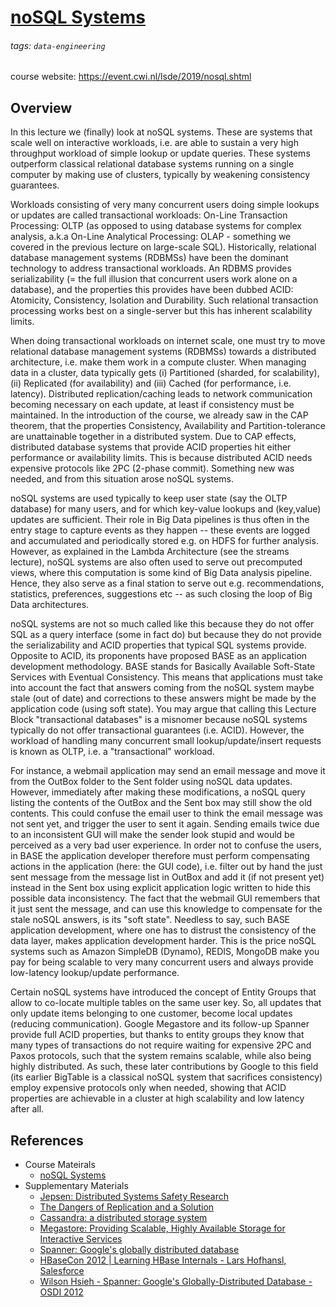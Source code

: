 # [noSQL Systems](https://hackmd.io/@distributed-systems-engineering/nosql-systems)

###### tags: `data-engineering`

course website: https://event.cwi.nl/lsde/2019/nosql.shtml

## Overview

In this lecture we (finally) look at noSQL systems. These are systems that scale well on interactive workloads, i.e. are able to sustain a very high throughput workload of simple lookup or update queries. These systems outperform classical relational database systems running on a single computer by making use of clusters, typically by weakening consistency guarantees.

Workloads consisting of very many concurrent users doing simple lookups or updates are called transactional workloads: On-Line Transaction Processing: OLTP (as opposed to using database systems for complex analysis, a.k.a On-Line Analytical Processing: OLAP - something we covered in the previous lecture on large-scale SQL). Historically, relational database management systems (RDBMSs) have been the dominant technology to address transactional workloads. An RDBMS provides serializability (= the full illusion that concurrent users work alone on a database), and the properties this provides have been dubbed ACID: Atomicity, Consistency, Isolation and Durability. Such relational transaction processing works best on a single-server but this has inherent scalability limits.

When doing transactional workloads on internet scale, one must try to move relational database management systems (RDBMSs) towards a distributed architecture, i.e. make them work in a compute cluster. When managing data in a cluster, data typically gets (i) Partitioned (sharded, for scalability), (ii) Replicated (for availability) and (iii) Cached (for performance, i.e. latency). Distributed replication/caching leads to network communication becoming necessary on each update, at least if consistency must be maintained. In the introduction of the course, we already saw in the CAP theorem, that the properties Consistency, Availability and Partition-tolerance are unattainable together in a distributed system. Due to CAP effects, distributed database systems that provide ACID properties hit either performance or availability limits. This is because distributed ACID needs expensive protocols like 2PC (2-phase commit). Something new was needed, and from this situation arose noSQL systems.

noSQL systems are used typically to keep user state (say the OLTP database) for many users, and for which key-value lookups and (key,value) updates are sufficient. Their role in Big Data pipelines is thus often in the entry stage to capture events as they happen -- these events are logged and accumulated and periodically stored e.g. on HDFS for further analysis. However, as explained in the Lambda Architecture (see the streams lecture), noSQL systems are also often used to serve out precomputed views, where this computation is some kind of Big Data analysis pipeline. Hence, they also serve as a final station to serve out e.g. recommendations, statistics, preferences, suggestions etc -- as such closing the loop of Big Data architectures.

noSQL systems are not so much called like this because they do not offer SQL as a query interface (some in fact do) but because they do not provide the serializability and ACID properties that typical SQL systems provide. Opposite to ACID, its proponents have proposed BASE as an application development methodology. BASE stands for Basically Available Soft-State Services with Eventual Consistency. This means that applications must take into account the fact that answers coming from the noSQL system maybe stale (out of date) and corrections to these answers might be made by the application code (using soft state). You may argue that calling this Lecture Block "transactional databases" is a misnomer because noSQL systems typically do not offer transactional guarantees (i.e. ACID). However, the workload of handling many concurrent small lookup/update/insert requests is known as OLTP, i.e. a "transactional" workload.

For instance, a webmail application may send an email message and move it from the OutBox folder to the Sent folder using noSQL data updates. However, immediately after making these modifications, a noSQL query listing the contents of the OutBox and the Sent box may still show the old contents. This could confuse the email user to think the email message was not sent yet, and trigger the user to sent it again. Sending emails twice due to an inconsistent GUI will make the sender look stupid and would be perceived as a very bad user experience. In order not to confuse the users, in BASE the application developer therefore must perform compensating actions in the application (here: the GUI code), i.e. filter out by hand the just sent message from the message list in OutBox and add it (if not present yet) instead in the Sent box using explicit application logic written to hide this possible data inconsistency. The fact that the webmail GUI remembers that it just sent the message, and can use this knowledge to compensate for the stale noSQL answers, is its "soft state". Needless to say, such BASE application development, where one has to distrust the consistency of the data layer, makes application development harder. This is the price noSQL systems such as Amazon SimpleDB (Dynamo), REDIS, MongoDB make you pay for being scalable to very many concurrent users and always provide low-latency lookup/update performance.

Certain noSQL systems have introduced the concept of Entity Groups that allow to co-locate multiple tables on the same user key. So, all updates that only update items belonging to one customer, become local updates (reducing communication). Google Megastore and its follow-up Spanner provide full ACID properties, but thanks to entity groups they know that many types of transactions do not require waiting for expensive 2PC and Paxos protocols, such that the system remains scalable, while also being highly distributed. As such, these later contributions by Google to this field (its earlier BigTable is a classical noSQL system that sacrifices consistency) employ expensive protocols only when needed, showing that ACID properties are achievable in a cluster at high scalability and low latency after all.

## References

- Course Mateirals
    - [noSQL Systems](https://github.com/cyyeh/large-scale-data-engineering/blob/master/nosql/07-noSQL.pdf)
- Supplementary Materials
    - [Jepsen: Distributed Systems Safety Research](http://jepsen.io/)
    - [The Dangers of Replication and a Solution](https://github.com/cyyeh/large-scale-data-engineering/blob/master/nosql/dangers-replication.pdf)
    - [Cassandra: a distributed storage system](https://github.com/cyyeh/large-scale-data-engineering/blob/master/nosql/cassandra.pdf)
    - [Megastore: Providing Scalable, Highly Available Storage for Interactive Services](https://github.com/cyyeh/large-scale-data-engineering/blob/master/nosql/megastore.pdf)
    - [Spanner: Google's globally distributed database](https://github.com/cyyeh/large-scale-data-engineering/blob/master/nosql/spanner.pdf)
    - [HBaseCon 2012 | Learning HBase Internals - Lars Hofhansl, Salesforce](https://www.slideshare.net/cloudera/3-learning-h-base-internals-lars-hofhansl-salesforce-final)
    - [Wilson Hsieh - Spanner: Google's Globally-Distributed Database - OSDI 2012](https://www.youtube.com/watch?v=NthK17nbpYs)